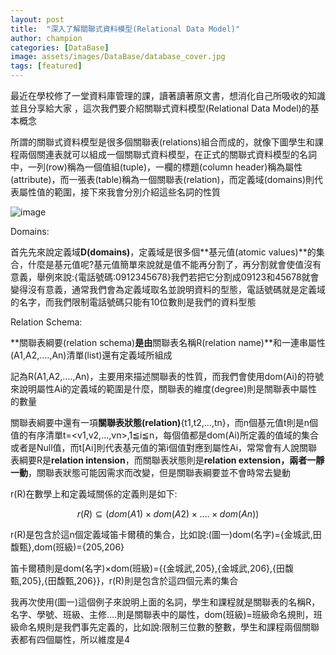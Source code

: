 ```yaml
---
layout: post
title:  "深入了解關聯式資料模型(Relational Data Model)"
author: champion
categories: [DataBase]
image: assets/images/DataBase/database_cover.jpg
tags: [featured]
---
```


最近在學校修了一堂資料庫管理的課，讀著讀著原文書，想消化自己所吸收的知識並且分享給大家 ，這次我們要介紹關聯式資料模型(Relational Data Model)的基本概念

所謂的關聯式資料模型是很多個關聯表(relations)組合而成的，就像下圖學生和課程兩個關連表就可以組成一個關聯式資料模型，在正式的關聯式資料模型的名詞中，一列(row)稱為一個值組(tuple)，一欄的標題(column header)稱為屬性(attribute)，而一張表(table)稱為一個關聯表(relation)，而定義域(domains)則代表屬性值的範圍，接下來我會分別介紹這些名詞的性質

![image](../assets/images/database/picture1.png)

Domains:

首先先來說定義域**D(domains)**，定義域是很多個**基元值(atomic values)**的集合，什麼是基元值呢?基元值簡單來說就是值不能再分割了，再分割就會使值沒有意義，舉例來說:{電話號碼:0912345678}我們若把它分割成09123和45678就會變得沒有意義，通常我們會為定義域取名並說明資料的型態，電話號碼就是定義域的名字，而我們限制電話號碼只能有10位數則是我們的資料型態

Relation Schema:

**關聯表綱要(relation schema)**是由**關聯表名稱R(relation name)**和一連串屬性(A1,A2,….,An)清單(list)還有定義域所組成

記為R(A1,A2,….,An)，主要用來描述關聯表的性質，而我們會使用dom(Ai)的符號來說明屬性Ai的定義域的範圍是什麼，關聯表的維度(degree)則是關聯表中屬性的數量

關聯表綱要中還有一項**關聯表狀態(relation)**\{t1,t2,…,tn\}，而n個基元值t則是n個值的有序清單t=<v1,v2,…,vn>,1≦i≦n，每個值都是dom(Ai)所定義的值域的集合或者是Null值，而t[Ai]則代表基元值的第i個值對應到屬性Ai，常常會有人說關聯表綱要R是**relation intension**，而關聯表狀態則是**relation extension，兩者一靜一動**，關聯表狀態可能因需求而改變，但是關聯表綱要並不會時常去變動

r(R)在數學上和定義域關係的定義則是如下:

$$r(R) \subseteq (dom(A1) \times dom(A2) \times …. \times dom(An))$$

r(R)是包含於這n個定義域笛卡爾積的集合，比如說:(圖一)dom(名字)=\{金城武,田馥甄\},dom(班級)=\{205,206\}

笛卡爾積則是dom(名字)×dom(班級)=\{\{金城武,205\},\{金城武,206\},\{田馥甄,205\},\{田馥甄,206\}\}，r(R)則是包含於這四個元素的集合

我再次使用(圖一)這個例子來說明上面的名詞，學生和課程就是關聯表的名稱R，名字、學號、班級、主修….則是關聯表中的屬性，dom(班級)=班級命名規則，班級命名規則是我們事先定義的，比如說:限制三位數的整數，學生和課程兩個關聯表都有四個屬性，所以維度是4

